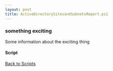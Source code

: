 ```yaml
---
layout: post
title: ActiveDirectorySitesandSubnetsReport.ps1
---
```


### something exciting

Some information about the exciting thing

#### Script

<script async src="https://gist-it.appspot.com/github.com/BanterBoy/scripts-blog/blob/master/PowerShell/scripts/activeDirectory/ActiveDirectorySitesandSubnetsReport.ps1"></script>

<a href="/menu/_pages/scripts.html">Back to Scripts</a>

